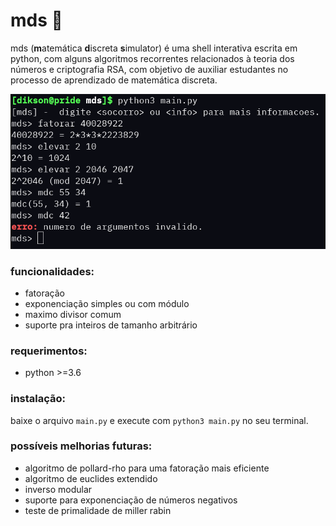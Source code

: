 # mds 🙏

mds (**m**atemática **d**iscreta **s**imulator) é uma shell interativa escrita em python, com alguns algoritmos recorrentes relacionados à teoria dos números e criptografia RSA, com objetivo de auxiliar estudantes no processo de aprendizado de matemática discreta.

![image](https://github.com/diksown/mds/blob/main/img/mds_exemplo.png) 

### funcionalidades:
- fatoração 
- exponenciação simples ou com módulo
- maximo divisor comum
- suporte pra inteiros de tamanho arbitrário

### requerimentos:
- python >=3.6

### instalação:
baixe o arquivo `main.py` e execute com `python3 main.py` no seu terminal.

### possíveis melhorias futuras:
- algoritmo de pollard-rho para uma fatoração mais eficiente
- algoritmo de euclides extendido
- inverso modular
- suporte para exponenciação de números negativos
- teste de primalidade de miller rabin
